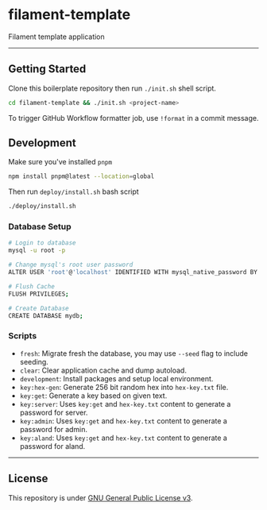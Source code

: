 # filament-template

Filament template application

---

## Getting Started

Clone this boilerplate repository then run `./init.sh` shell script.

```bash
cd filament-template && ./init.sh <project-name>
```

To trigger GitHub Workflow formatter job, use `!format` in a commit message.

## Development

Make sure you've installed `pnpm`

```bash
npm install pnpm@latest --location=global
```

Then run `deploy/install.sh` bash script

```bash
./deploy/install.sh
```

### Database Setup

```bash
# Login to database
mysql -u root -p

# Change mysql's root user password
ALTER USER 'root'@'localhost' IDENTIFIED WITH mysql_native_password BY 'Your Password';

# Flush Cache
FLUSH PRIVILEGES;

# Create Database
CREATE DATABASE mydb;
```

### Scripts

- `fresh`: Migrate fresh the database, you may use `--seed` flag to include
  seeding.
- `clear`: Clear application cache and dump autoload.
- `development`: Install packages and setup local environment.
- `key:hex-gen`: Generate 256 bit random hex into `hex-key.txt` file.
- `key:get`: Generate a key based on given text.
- `key:server`: Uses `key:get` and `hex-key.txt` content to generate a password
  for server.
- `key:admin`: Uses `key:get` and `hex-key.txt` content to generate a password
  for admin.
- `key:aland`: Uses `key:get` and `hex-key.txt` content to generate a password
  for aland.

---

## License

This repository is under [GNU General Public License v3](/LICENSE).
